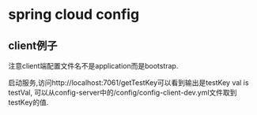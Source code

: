 # spring cloud config
## client例子
注意client端配置文件名不是application而是bootstrap.

启动服务,访问http://localhost:7061/getTestKey可以看到输出是testKey val is testVal,
可以从config-server中的/config/config-client-dev.yml文件取到testKey的值.